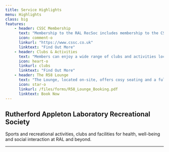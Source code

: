 ```yaml
---
title: Service Highlights
menu: Highlights
class: big
features:
	- header: CSSC Membership
	  text: "Membership to the RAL RecSoc includes membership to the CSSC"
	  icon: comment-o
	  linkurl: "https://www.cssc.co.uk" 
	  linktext: "Find Out More"
	- header: Clubs & Activities
	  text: "Members can enjoy a wide range of clubs and activities located on-site at RAL"
	  icon: heart-o
	  linkurl: clubs
	  linktext: "Find Out More"
	- header: The R58 Lounge
	  text: "The Lounge, located on-site, offers cosy seating and a fully stocked bar"
	  icon: star-o
	  linkurl: /files/forms/R58_Lounge_Booking.pdf
	  linktext: Book Now
---
```


## Rutherford Appleton Laboratory Recreational Society

Sports and recreational activities, clubs and facilities for health, well-being and social interaction at RAL and beyond.

___
